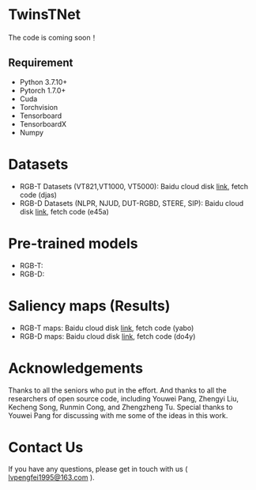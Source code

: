 # TwinsTNet
The code is coming soon！

## Requirement
- Python 3.7.10+
- Pytorch 1.7.0+
- Cuda
- Torchvision
- Tensorboard
- TensorboardX
- Numpy
# Datasets
- RGB-T Datasets (VT821,VT1000, VT5000): Baidu cloud disk [link](https://pan.baidu.com/s/1Vv6mYz4RL2VnwWwZWKLHyA), fetch code (djas)
- RGB-D Datasets (NLPR, NJUD, DUT-RGBD, STERE, SIP): Baidu cloud disk [link](https://pan.baidu.com/s/1rXa_cgnLSMxs9STRpEu7ew), fetch code (e45a)
# Pre-trained models
- RGB-T:
- RGB-D:
# Saliency maps (Results)
- RGB-T maps: Baidu cloud disk [link](https://pan.baidu.com/s/1KCXc7pqu_Pf0fmhWJm4eqQ), fetch code (yabo)
- RGB-D maps: Baidu cloud disk [link](https://pan.baidu.com/s/1GrN4mQFqOQLMwyLx3QlEWA), fetch code (do4y)
# Acknowledgements
Thanks to all the seniors who put in the effort. And thanks to all the researchers of open source code, including Youwei Pang, Zhengyi Liu, Kecheng Song, Runmin Cong, and Zhengzheng Tu. Special thanks to Youwei Pang for discussing with me some of the ideas in this work.
# Contact Us
If you have any questions, please get in touch with us ( lvpengfei1995@163.com ).

